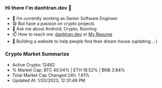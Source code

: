 ### Hi there I'm danhtran.dev 👋

- 🔭 I’m currently working as Senior Software Engineer
- 😄 But have a passion on crypto projects
- 💬 Ask me about Android, Crypto, Running 
- 📫 How to reach me: <a href="https://danhtran.dev" target="_blank">danhtran.dev</a> or <a href="Dan-Resume.pdf" target="_blank">My Resume</a>
- 🌱 Building a website to help people find their dream house (updating ...)

### Crypto Market Summarize
- Active Crypto: 12482
- % Market Cap: BTC 40.04% | ETH 18.52% | BNB 3.84%
- Total Market Cap Changed 24h: 1.61%
- Updated At: 1/20/2023, 12:31:48 PM
